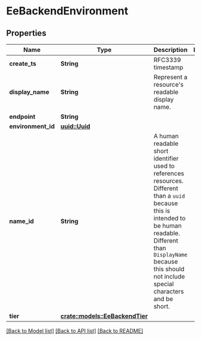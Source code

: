 # EeBackendEnvironment

## Properties

Name | Type | Description | Notes
------------ | ------------- | ------------- | -------------
**create_ts** | **String** | RFC3339 timestamp | 
**display_name** | **String** | Represent a resource's readable display name. | 
**endpoint** | **String** |  | 
**environment_id** | [**uuid::Uuid**](uuid::Uuid.md) |  | 
**name_id** | **String** | A human readable short identifier used to references resources. Different than a `uuid` because this is intended to be human readable. Different than `DisplayName` because this should not include special characters and be short. | 
**tier** | [**crate::models::EeBackendTier**](EeBackendTier.md) |  | 

[[Back to Model list]](../README.md#documentation-for-models) [[Back to API list]](../README.md#documentation-for-api-endpoints) [[Back to README]](../README.md)


